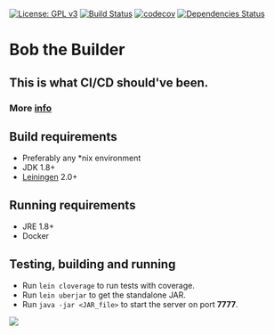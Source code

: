 [![License: GPL v3](https://img.shields.io/badge/license-GPL%20v3-blue.svg)](http://www.gnu.org/licenses/gpl-3.0)
[![Build Status](https://travis-ci.org/bob-cd/bob.svg?branch=master)](https://travis-ci.org/bob-cd/bob)
[![codecov](https://codecov.io/gh/bob-cd/bob/branch/master/graph/badge.svg)](https://codecov.io/gh/bob-cd/bob)
[![Dependencies Status](https://versions.deps.co/bob-cd/bob/status.png)](https://versions.deps.co/bob-cd/bob)

# Bob the Builder

## This is what CI/CD should've been.

### More [info](https://github.com/bob-cd/bob/blob/master/RATIONALE.md)

## Build requirements
- Preferably any *nix environment
- JDK 1.8+
- [Leiningen](https://leiningen.org/) 2.0+

## Running requirements
- JRE 1.8+
- Docker

## Testing, building and running
- Run `lein cloverage` to run tests with coverage.
- Run `lein uberjar` to get the standalone JAR.
- Run `java -jar <JAR_file>` to start the server on port **7777**.

![](https://raw.githubusercontent.com/bob-cd/bob/master/resources/bob_cc.png)
